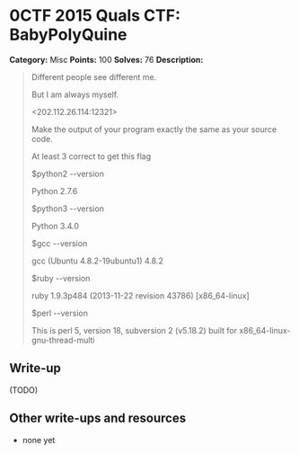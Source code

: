 # 0CTF 2015 Quals CTF: BabyPolyQuine

**Category:** Misc
**Points:** 100
**Solves:** 76
**Description:** 

> Different people see different me.
>
> But I am always myself.
> 
> <202.112.26.114:12321>
>
> Make the output of your program exactly the same as your source code.
>
> At least 3 correct to get this flag
> 
> $python2 --version
>
> Python 2.7.6
> 
> $python3 --version
>
> Python 3.4.0
> 
> $gcc --version
>
> gcc (Ubuntu 4.8.2-19ubuntu1) 4.8.2
> 
> $ruby --version
>
> ruby 1.9.3p484 (2013-11-22 revision 43786) [x86_64-linux]
> 
> $perl --version
>
> This is perl 5, version 18, subversion 2 (v5.18.2) built for x86_64-linux-gnu-thread-multi

## Write-up

(TODO)

## Other write-ups and resources

* none yet